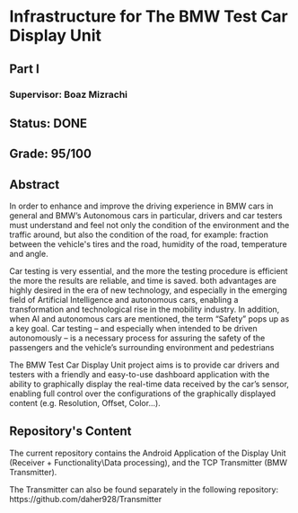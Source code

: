 <html>
<body>
<h1>Infrastructure for The BMW Test Car Display Unit</h1>
<h2>Part I</h2>
  
<h3>Supervisor: Boaz Mizrachi</h3>

<h2>Status: DONE</h2>
<h2>Grade: 95/100</h2>
<h2>Abstract</h2>

<p>In order to enhance and improve the driving experience in BMW cars in general and BMW’s Autonomous cars in particular, drivers and car testers must understand and feel not only the condition of the environment and the traffic around, but also the condition of the road, for example: fraction between the vehicle's tires and the road, humidity of the road, temperature and angle.</p>

<p>Car testing is very essential, and the more the testing procedure is efficient the more the results are reliable, and time is saved. both advantages are highly desired in the era of new technology, and especially in the emerging field of Artificial Intelligence and autonomous cars, enabling a transformation and technological rise in the mobility industry. In addition, when AI and autonomous cars are mentioned, the term “Safety” pops up as a key goal. Car testing – and especially when intended to be driven autonomously – is a necessary process for assuring the safety of the passengers and the vehicle’s surrounding environment and pedestrians
</p>

<p>The BMW Test Car Display Unit project aims is to provide car drivers and testers with a friendly and easy-to-use dashboard application with the ability to graphically display the real-time data received by the car’s sensor, enabling full control over the configurations of the graphically displayed content (e.g. Resolution, Offset, Color...).</p>

</body>

<h2>Repository's Content</h2>

<p>
The current repository contains the Android Application of the Display Unit (Receiver + Functionality\Data processing), and the TCP Transmitter (BMW Transmitter).
</p>
<p>The Transmitter can also be found separately in the following repository: https://github.com/daher928/Transmitter
</p>

</html>
